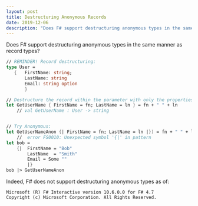 ```yaml
---
layout: post
title: Destructuring Anonymous Records
date: 2019-12-06
description: "Does F# support destructuring anonymous types in the same manner as record types?"
---
```


Does F# support destructuring anonymous types in the same manner as record types?

```fsharp
// REMINDER! Record destructuring:
type User =
   {   FirstName: string;
       LastName: string
       Email: string option
       }

// Destructure the record within the parameter with only the properties you care about.
let GetUserName { FirstName = fn; LastName = ln } = fn + " " + ln 
    // val GetUserName : User -> string


// Try Anonymous:
let GetUserNameAnon {| FirstName = fn; LastName = ln |}) = fn + " " + ln
    //  error FS0010: Unexpected symbol '{|' in pattern
let bob =
    {|  FirstName = "Bob"
        LastName  = "Smith"
        Email = Some ""
        |}
bob |> GetUserNameAnon

```

Indeed, F# does not support destructuring anonymous types as of:

```
Microsoft (R) F# Interactive version 10.6.0.0 for F# 4.7
Copyright (c) Microsoft Corporation. All Rights Reserved.
```